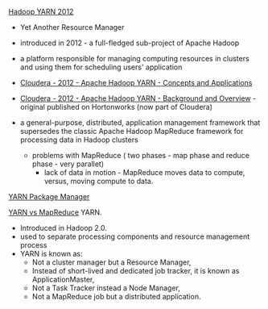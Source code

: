

[Hadoop YARN 2012](https://en.wikipedia.org/wiki/Apache_Hadoop)
- Yet Another Resource Manager
- introduced in 2012 - a full-fledged sub-project of Apache Hadoop
- a platform responsible for managing computing resources in clusters and using them for scheduling users' application
- [Cloudera - 2012 - Apache Hadoop YARN - Concepts and Applications](https://blog.cloudera.com/apache-hadoop-yarn-concepts-and-applications/)
- [Cloudera - 2012 - Apache Hadoop YARN - Background and Overview](https://blog.cloudera.com/apache-hadoop-yarn-background-and-an-overview/) - original published on Hortonworks (now part of Cloudera)

- a general-purpose, distributed, application management framework that supersedes the classic Apache Hadoop MapReduce framework for processing data in Hadoop clusters
  - problems with MapReduce ( two phases - map phase and reduce phase - very parallet)
    - lack of data in motion - MapReduce moves data to compute, versus, moving compute to data.



[YARN Package Manager](https://yarnpkg.com/)

[YARN vs MapReduce](https://www.janbasktraining.com/blog/yarn-vs-mapreduce/)
YARN.
- Introduced in Hadoop 2.0.
- used to separate processing components and resource management process
- YARN is known as:
  - Not a cluster manager but a Resource Manager,
  - Instead of short-lived and dedicated job tracker, it is known as ApplicationMaster,
  - Not a Task Tracker instead a Node Manager,
  - Not a MapReduce job but a distributed application.
